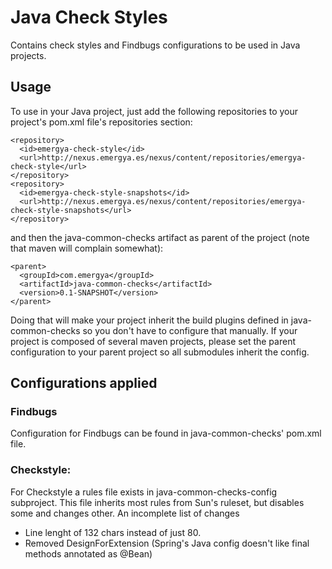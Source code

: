 # Java Check Styles
Contains check styles and Findbugs configurations to be used in Java projects.

## Usage
To use in your Java project, just add the following repositories to your project's pom.xml file's repositories section:

```
<repository>
  <id>emergya-check-style</id>
  <url>http://nexus.emergya.es/nexus/content/repositories/emergya-check-style</url>
</repository>
<repository>
  <id>emergya-check-style-snapshots</id>
  <url>http://nexus.emergya.es/nexus/content/repositories/emergya-check-style-snapshots</url>
</repository>
```

and then the java-common-checks artifact as parent of the project (note that maven will complain somewhat):

```
<parent>
  <groupId>com.emergya</groupId>
  <artifactId>java-common-checks</artifactId>
  <version>0.1-SNAPSHOT</version>
</parent>
```

Doing that will make your project inherit the build plugins defined in java-common-checks so you don't have to configure that manually. If your project is composed of several maven projects, please set the parent configuration to your parent project so all submodules inherit the config.

## Configurations applied
### Findbugs
Configuration for Findbugs can be found in java-common-checks' pom.xml file.

### Checkstyle:
For Checkstyle a rules file exists in java-common-checks-config subproject. This file inherits most rules from Sun's ruleset, but disables some and changes other. An incomplete list of changes
- Line lenght of 132 chars instead of just 80.
- Removed DesignForExtension (Spring's Java config doesn't like final methods annotated as @Bean)
